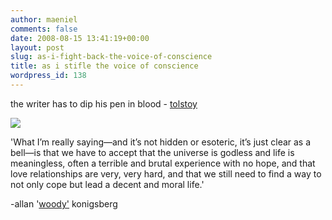 ```yaml
---
author: maeniel
comments: false
date: 2008-08-15 13:41:19+00:00
layout: post
slug: as-i-fight-back-the-voice-of-conscience
title: as i stifle the voice of conscience
wordpress_id: 138
---
```


the writer has to dip his pen in blood - [tolstoy](http://www.thecommonreview.org/)

[![](http://maeniel.files.wordpress.com/2008/08/6a00c2252c7a78f21900e398a3f2d70002.jpg)](http://maeniel.files.wordpress.com/2008/08/6a00c2252c7a78f21900e398a3f2d70002.jpg)

'What I’m really saying—and it’s not hidden or esoteric, it’s just clear as a bell—is that we have to accept that the universe is godless and life is meaningless, often a terrible and brutal experience with no hope, and that love relationships are very, very hard, and that we still need to find a way to not only cope but lead a decent and moral life.'

-allan '[woody'](http://www.thecommonreview.org/spotlight.html) konigsberg
